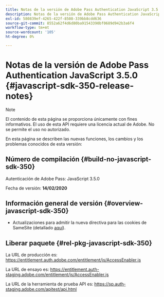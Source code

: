 ```yaml
---
title: Notas de la versión de Adobe Pass Authentication JavaScript 3.5.0
description: Notas de la versión de Adobe Pass Authentication JavaScript 3.5.0
exl-id: 580839ef-4265-422f-8508-339bb8cdd636
source-git-commit: 8552a62f4d6d80ba91543390bf0689d942b3a6f4
workflow-type: tm+mt
source-wordcount: '105'
ht-degree: 0%

---
```


# Notas de la versión de Adobe Pass Authentication JavaScript 3.5.0 {#javascript-sdk-350-release-notes}

>[!NOTE]
>
>El contenido de esta página se proporciona únicamente con fines informativos. El uso de esta API requiere una licencia actual de Adobe. No se permite el uso no autorizado.

En esta página se describen las nuevas funciones, los cambios y los problemas conocidos de esta versión:

## Número de compilación {#build-no-javascript-sdk-350}

Autenticación de Adobe Pass: JavaScript 3.5.0

Fecha de versión: **14/02/2020**


## Información general de versión {#overview-javascript-sdk-350}

* Actualizaciones para admitir la nueva directiva para las cookies de SameSite (detallado [aquí](https://datatracker.ietf.org/doc/html/draft-ietf-httpbis-cookie-same-site-00)).


## Liberar paquete {#rel-pkg-javascript-sdk-350}

La URL de producción es: https://entitlement.auth.adobe.com/entitlement/js/AccessEnabler.js

La URL de ensayo es: https://entitlement.auth-staging.adobe.com/entitlement/js/AccessEnabler.js

La URL de la herramienta de prueba API es: https://sp.auth-staging.adobe.com/apitest/api.html
